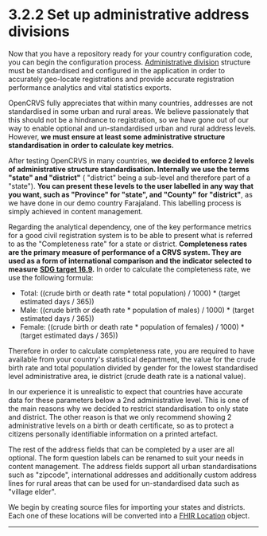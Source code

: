 # 3.2.2 Set up administrative address divisions

Now that you have a repository ready for your country configuration code, you can begin the configuration process.  [Administrative division](https://en.wikipedia.org/wiki/Administrative\_division) structure must be standardised and configured in the application in order to accurately geo-locate registrations and provide accurate registration performance analytics and vital statistics exports. &#x20;

OpenCRVS fully appreciates that within many countries, addresses are not standardised in some urban and rural areas.  We believe passionately that this should not be a hindrance to registration, so we have gone out of our way to enable optional and un-standardised urban and rural address levels. However, **we must ensure at least some administrative structure standardisation in order to calculate key metrics.**&#x20;

After testing OpenCRVS in many countries, **we decided to enforce 2 levels of administrative structure standardisation.  Internally we use the terms "state" and "district"** ( "district" being a sub-level and therefore part of a "state").  **You can present these levels to the user labelled in any way that you want, such as "Province" for "state", and "County" for "district"**, as we have done in our demo country Farajaland.  This labelling process is simply achieved in content management.

Regarding the analytical dependency, one of the key performance metrics for a good civil registration system is to be able to present what is referred to as the "Completeness rate" for a state or district.  **Completeness rates are the primary measure of performance of a CRVS system. They are used as a form of international comparison and the indicator selected to measure** [**SDG target 16.9**](https://unstats.un.org/sdgs/metadata/?Text=\&Goal=16\&Target=16.9)**.**  In order to calculate the completeness rate, we use the following formula:

* Total: ((crude birth or death rate \* total population) / 1000) \* (target estimated days / 365))
* Male: ((crude birth or death rate \* population of males) / 1000) \* (target estimated days / 365))
* Female: ((crude birth or death rate \* population of females) / 1000) \* (target estimated days / 365))

Therefore in order to calculate completeness rate, you are required to have available from your country's statistical department, the value for the crude birth rate and total population divided by gender for the lowest standardised level administrative area, ie district (crude death rate is a national value). &#x20;

In our experience it is unrealistic to expect that countries have accurate data for these parameters below a 2nd administrative level.  This is one of the main reasons why we decided to restrict standardisation to only state and district.   The other reason is that we only recommend showing 2 administrative levels on a birth or death certificate, so as to protect a citizens personally identifiable information on a printed artefact.

The rest of the address fields that can be completed by a user are all optional.  The form question labels can be renamed to suit your needs in content management.  The address fields support all urban standardisations such as "zipcode", international addresses and additionally custom address lines for rural areas that can be used for un-standardised data such as "village elder".

We begin by creating source files for importing your states and districts.  Each one of these locations will be converted into a [FHIR Location](https://build.fhir.org/location.html) object.

****
